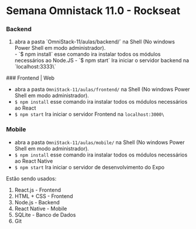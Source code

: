 <h1> Semana Omnistack 11.0 - Rockseat </h1>


### Backend 
<ol>
<li>abra a pasta `OmniStack-11/aulas/backend/` na Shell (No windows Power Shell em modo administrador). </li>
- `$ npm install` esse comando ira instalar todos os módulos necessários ao Node.JS
-  `$ npm start` Ira iniciar o servidor backend na `localhost:3333\` 
</ol>
### Frontend | Web

- abra a pasta `OmniStack-11/aulas/frontend/` na Shell (No windows Power Shell em modo administrador). 
- `$ npm install` esse comando ira instalar todos os módulos necessários ao React
-  `$ npm start` Ira iniciar o servidor Frontend na `localhost:3000\` 

### Mobile 

- abra a pasta `OmniStack-11/aulas/mobile/` na Shell (No windows Power Shell em modo administrador). 
- `$ npm install` esse comando ira instalar todos os módulos necessários ao React Native
-  `$ npm start` Ira iniciar o servidor  de desenvolvimento do Expo 

<p>Estão sendo usados:</p>
<ol>
  <li>React.js - Frontend </li>
  <li>HTML + CSS - Frontend</li>
  <li>Node.js - Backend</li>
  <li>React Native - Mobile</li>
  <li>SQLite - Banco de Dados</li>
  <li>Git</li>
</ol>
